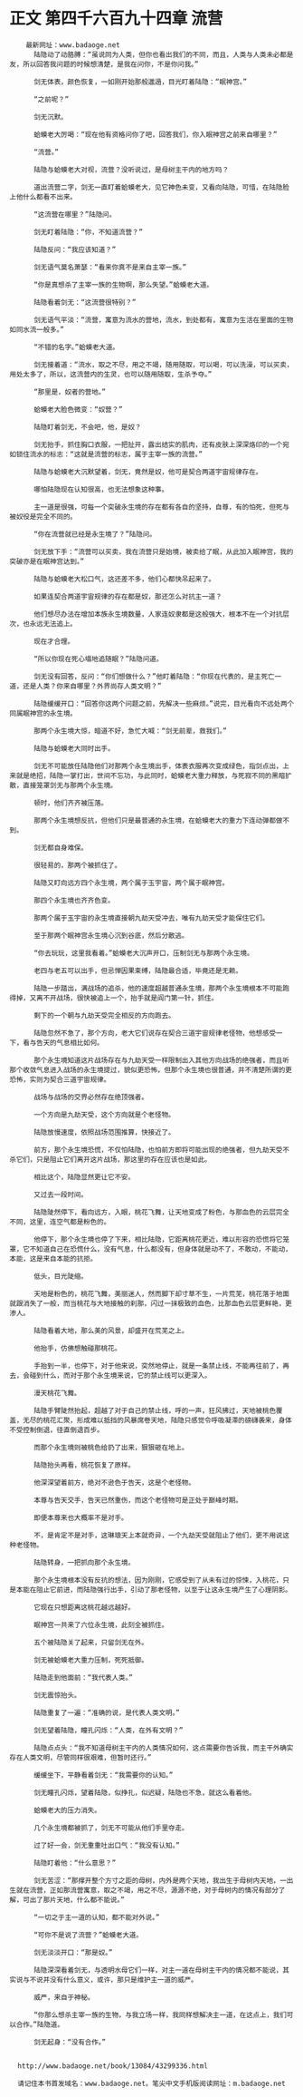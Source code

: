 # 正文 第四千六百九十四章 流营
        最新网址：www.badaoge.net
          陆隐动了动胳膊：“虽说同为人类，但你也看出我们的不同，而且，人类与人类未必都是友，所以回答我问题的时候想清楚，是我在问你，不是你问我。”
      
          剑无体表，颜色恢复，一如刚开始那般邋遢，目光盯着陆隐：“眠神宫。”
      
          “之前呢？”
      
          剑无沉默。
      
          蛤蟆老大厉喝：“现在他有资格问你了吧，回答我们，你入眠神宫之前来自哪里？”
      
          “流营。”
      
          陆隐与蛤蟆老大对视，流营？没听说过，是母树主干内的地方吗？
      
          道出流营二字，剑无一直盯着蛤蟆老大，见它神色未变，又看向陆隐，可惜，在陆隐脸上他什么都看不出来。
      
          “这流营在哪里？”陆隐问。
      
          剑无盯着陆隐：“你，不知道流营？”
      
          陆隐反问：“我应该知道？”
      
          剑无语气莫名萧瑟：“看来你真不是来自主宰一族。”
      
          “你是真想杀了主宰一族的生物啊，那么失望。”蛤蟆老大道。
      
          陆隐看着剑无：“这流营很特别？”
      
          剑无语气平淡：“流营，寓意为流水的营地，流水，到处都有，寓意为生活在里面的生物如同水流一般多。”
      
          “不错的名字。”蛤蟆老大道。
      
          剑无接着道：“流水，取之不尽，用之不竭，随用随取，可以喝，可以洗澡，可以买卖，用处太多了，所以，这流营内的生灵，也可以随用随取，生杀予夺。”
      
          “那里是，奴者的营地。”
      
          蛤蟆老大脸色微变：“奴营？”
      
          陆隐盯着剑无，不会吧，他，是奴？
      
          剑无抬手，抓住胸口衣服，一把扯开，露出结实的肌肉，还有皮肤上深深烙印的一个宛如锁住流水的标志：“这就是流营的标志，属于主宰一族的流营。”
      
          陆隐与蛤蟆老大沉默望着，剑无，竟然是奴，他可是契合两道宇宙规律存在。
      
          哪怕陆隐现在认知很高，也无法想象这种事。
      
          主一道是很强，可每一个突破永生境的存在都有各自的坚持，自尊，有的怕死，但死与被奴役是完全不同的。
      
          “你在流营就已经是永生境了？”陆隐问。
      
          剑无放下手：“流营可以买卖，我在流营只是始境，被卖给了眠，从此加入眠神宫，我的突破亦是在眠神宫达到。”
      
          陆隐与蛤蟆老大松口气，这还差不多，他们心都快吊起来了。
      
          如果连契合两道宇宙规律的存在都是奴，那还怎么对抗主一道？
      
          他们想尽办法在增加本族永生境数量，人家连奴隶都是这般强大，根本不在一个对抗层次，也永远无法追上。
      
          现在才合理。
      
          “所以你现在死心塌地追随眠？”陆隐问道。
      
          剑无没有回答，反问：“你们想做什么？”他盯着陆隐：“你现在代表的，是主死亡一道，还是人类？你来自哪里？外界尚存人类文明？”
      
          陆隐缓缓开口：“回答你这两个问题之前，先解决一些麻烦。”说完，目光看向不远处两个同属眠神宫的永生境。
      
          那两个永生境大惊，暗道不好，急忙大喊：“剑无前辈，救我们。”
      
          陆隐与蛤蟆老大同时出手。
      
          剑无不可能放任陆隐他们对那两个永生境出手，体表衣服再次变成绿色，指剑点出，上来就是绝招，陆隐一掌打出，世间不忘功，与此同时，蛤蟆老大重力释放，与死寂不同的黑暗扩散，直接笼罩剑无与那两个永生境。
      
          顿时，他们齐齐被压落。
      
          那两个永生境想反抗，但他们只是最普通的永生境，在蛤蟆老大的重力下连动弹都做不到。
      
          剑无都自身难保。
      
          很轻易的，那两个被抓住了。
      
          陆隐又盯向远方四个永生境，两个属于玉宇宙，两个属于眠神宫。
      
          那四个永生境也齐齐色变。
      
          那两个属于玉宇宙的永生境直接朝九劫天受冲去，唯有九劫天受才能保住它们。
      
          至于那两个眠神宫永生境心沉到谷底，然后分散逃。
      
          “你去玩玩，这里我看着。”蛤蟆老大沉声开口，压制剑无与那两个永生境。
      
          老四与老五可以出手，但忌惮因果束缚，陆隐最合适，毕竟还是无赖。
      
          陆隐一步踏出，满战场的追杀，他的速度超越普通永生境，那两个永生境根本不可能跑得掉，又离不开战场，很快被追上一个，抬手就是阎门第一针，抓住。
      
          剩下的一个朝与九劫天受完全相反的方向跑去。
      
          陆隐忽然不急了，那个方向，老大它们说存在契合三道宇宙规律老怪物，他想感受一下，看与告天的气息相比如何。
      
          那个永生境知道这片战场存在与九劫天受一样限制出入其他方向战场的绝强者，而且听那个收敛气息进入战场的永生境提过，貌似更恐怖，但那个永生境也很普通，并不清楚所谓的更恐怖，实则为契合三道宇宙规律。
      
          战场与战场的交界必然存在绝顶强者。
      
          一个方向是九劫天受，这个方向就是个老怪物。
      
          陆隐放慢速度，依照战场范围推算，快接近了。
      
          前方，那个永生境恐慌，不仅怕陆隐，也怕前方即将可能出现的绝强者，但九劫天受不杀它们，只是阻止它们离开这片战场，那这里的存在应该也是如此。
      
          相比这个，陆隐显然更让它不安。
      
          又过去一段时间。
      
          陆隐陡然停下，看向远方，入眼，桃花飞舞，让天地变成了粉色，与那血色的云层完全不同，这里，连空气都是粉色的。
      
          他停下，那个永生境也停了下来，相比陆隐，它距离桃花更近，难以形容的恐慌将它笼罩，它不知道自己在恐慌什么，没有气息，什么都没有，但身体就是动不了，不敢动，不能动，本能，这是来自本能的抗拒。
      
          低头，目光陡缩。
      
          天地是粉色的，桃花飞舞，美丽迷人，然而脚下却寸草不生，一片荒芜，桃花落于地面就跟消失了一般，而当桃花与大地接触的刹那，闪过一抹极致的血色，比那血色云层更鲜艳，更渗人。
      
          陆隐看着大地，那么美的风景，却盛开在荒芜之上。
      
          他抬手，仿佛想触碰那桃花。
      
          手抬到一半，也停下，对于他来说，突然地停止，就是一条禁止线，不能再往前了，再去，会碰到什么，而对于那个永生境来说，它的禁止线可以更深入。
      
          漫天桃花飞舞。
      
          陆隐手臂陡然抬起，超越了对于自己的禁止线，呼的一声，狂风拂过，天地被桃色覆盖，无尽的桃花汇聚，形成难以抵挡的风暴席卷天地，陆隐只感觉令呼吸凝滞的磅礴袭来，身体不受控制倒退，径直倒退百步。
      
          而那个永生境则被桃色给扔了出来，狠狠砸在地上。
      
          陆隐抬头再看，桃花恢复了原样。
      
          他深深望着前方，绝对不逊色于告天，这是个老怪物。
      
          本尊与告天交手，告天已然重伤，而这个老怪物可是正处于巅峰时期。
      
          即便本尊来也大概率不是对手。
      
          不，是肯定不是对手，这琳琅天上本就奇异，一个九劫天受就阻止了他们，更不用说这种老怪物。
      
          陆隐转身，一把抓向那个永生境。
      
          那个永生境根本没有反抗的想法，因为刚刚，它感受到了从未有过的惊悚，入桃花，只是本能在阻止它前进，而陆隐强行出手，引动了那老怪物，以至于让这永生境产生了心理阴影。
      
          它现在只想距离这桃花越远越好。
      
          眠神宫一共来了六位永生境，此刻全被抓住。
      
          五个被陆隐关了起来，只留剑无在外。
      
          剑无被蛤蟆老大重力压制，死死抵御。
      
          陆隐走到他面前：“我代表人类。”
      
          剑无震惊抬头。
      
          陆隐重复了一遍：“准确的说，是代表人类文明。”
      
          剑无望着陆隐，瞳孔闪烁：“人类，在外有文明？”
      
          陆隐点点头：“我不知道母树主干内的人类情况如何，这点需要你告诉我，而主干外确实存在人类文明，尽管同样很艰难，但暂时还行。”
      
          缓缓坐下，平静看着剑无：“我需要你的认知。”
      
          剑无瞳孔闪烁，望着陆隐，似挣扎，似迟疑，陆隐也不急，就这么看着他。
      
          蛤蟆老大的压力消失。
      
          几个永生境都被抓了，剑无不可能从他们手里夺走。
      
          过了好一会，剑无重重吐出口气：“我没有认知。”
      
          陆隐盯着他：“什么意思？”
      
          剑无苦涩：“那撑开整个方寸之距的母树，内外是两个天地，我出生于母树内天地，一出生就在流营，正如那流营寓意，取之不竭，用之不尽，源源不绝，对于母树内的情况有部分了解，可出了那片天地，什么都不能说。”
      
          “一切之于主一道的认知，都不能对外说。”
      
          “可你不是说了流营？”蛤蟆老大道。
      
          剑无淡淡开口：“那是奴。”
      
          陆隐深深看着剑无，与透明水母它们一样，对主一道在母树主干内的情况都不能说，其实说与不说并没有什么意义，或许，那只是维护主一道的威严。
      
          威严，来自于神秘。
      
          “你那么想杀主宰一族的生物，与我立场一样，我同样想解决主一道，在这点上，我们可以合作。”陆隐道。
      
          剑无起身：“没有合作。”
      
      
      http://www.badaoge.net/book/13084/43299336.html
      
      请记住本书首发域名：www.badaoge.net。笔尖中文手机版阅读网址：m.badaoge.net